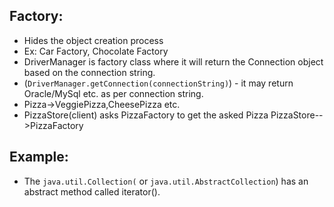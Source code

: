 Factory:
----------
- Hides the object creation process
- Ex: Car Factory, Chocolate Factory
- DriverManager is factory class where it will return the Connection object based on the connection string.
- (`DriverManager.getConnection(connectionString)`) - it may return Oracle/MySql etc. as per connection string.
- Pizza->VeggiePizza,CheesePizza etc.
- PizzaStore(client) asks PizzaFactory to get the asked Pizza   PizzaStore-->PizzaFactory

Example:
--------
- The `java.util.Collection(` or `java.util.AbstractCollection`) has an abstract method called iterator().
